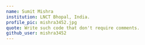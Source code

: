 ```yaml
---
name: Sumit Mishra
institution: LNCT Bhopal, India.
profile_pic: mishra3452.jpg
quote: Write such code that don't require comments.
github_user: mishra3452
---
```

